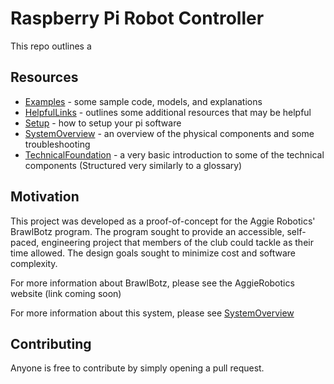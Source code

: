 # Raspberry Pi Robot Controller

This repo outlines a 

## Resources

* [Examples](Examples/Examples.md) - some sample code, models, and explanations
* [HelpfulLinks](HelpfulLinks.md) - outlines some additional resources that may be helpful
* [Setup](SETUP.md) - how to setup your pi software
* [SystemOverview](SystemOverview.md) - an overview of the physical components and some troubleshooting
* [TechnicalFoundation](TechnicalFoundation.md) - a very basic introduction to some of the technical components (Structured very similarly to a glossary)

## Motivation

This project was developed as a proof-of-concept for the Aggie Robotics' BrawlBotz program. The program sought to provide an accessible, self-paced, engineering project that members of the club could tackle as their time allowed. The design goals sought to minimize cost and software complexity. 

For more information about BrawlBotz, please see the AggieRobotics website (link coming soon)

For more information about this system, please see [SystemOverview](SystemOverview.md)

## Contributing

Anyone is free to contribute by simply opening a pull request.